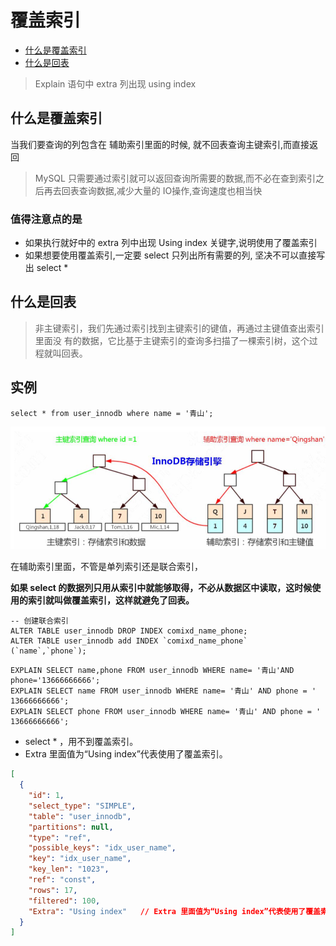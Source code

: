 # 覆盖索引

- [什么是覆盖索引](#什么是覆盖索引)
- [什么是回表](#什么是回表)

> Explain 语句中 extra 列出现 using index

## 什么是覆盖索引

当我们要查询的列包含在 辅助索引里面的时候, 就不回表查询主键索引,而直接返回

> MySQL 只需要通过索引就可以返回查询所需要的数据,而不必在查到索引之后再去回表查询数据,减少大量的 IO操作,查询速度也相当快

### 值得注意点的是

- 如果执行就好中的 extra 列中出现 Using index 关键字,说明使用了覆盖索引
- 如果想要使用覆盖索引,一定要 select 只列出所有需要的列, 坚决不可以直接写出 select * 

## 什么是回表

> 非主键索引，我们先通过索引找到主键索引的键值，再通过主键值查出索引里面没 有的数据，它比基于主键索引的查询多扫描了一棵索引树，这个过程就叫回表。

## 实例

```
select * from user_innodb where name = '青山';
```

![image-20200315154313284](../../../assets/image-20200315154313284.png)

在辅助索引里面，不管是单列索引还是联合索引，

**如果 select 的数据列只用从索引中就能够取得，不必从数据区中读取，这时候使用的索引就叫做覆盖索引，这样就避免了回表。**

```
-- 创建联合索引
ALTER TABLE user_innodb DROP INDEX comixd_name_phone;
ALTER TABLE user_innodb add INDEX `comixd_name_phone` (`name`,`phone`);
```

```
EXPLAIN SELECT name,phone FROM user_innodb WHERE name= '青山'AND phone='13666666666'; 
EXPLAIN SELECT name FROM user_innodb WHERE name= '青山' AND phone = ' 13666666666'; 
EXPLAIN SELECT phone FROM user_innodb WHERE name= '青山' AND phone = ' 13666666666';
```

- select * ，用不到覆盖索引。
- Extra 里面值为“Using index”代表使用了覆盖索引。

```json
[
  {
    "id": 1,
    "select_type": "SIMPLE",
    "table": "user_innodb",
    "partitions": null,
    "type": "ref",
    "possible_keys": "idx_user_name",
    "key": "idx_user_name",
    "key_len": "1023",
    "ref": "const",
    "rows": 17,
    "filtered": 100,
    "Extra": "Using index"   // Extra 里面值为“Using index”代表使用了覆盖索引。
  }
]
```

